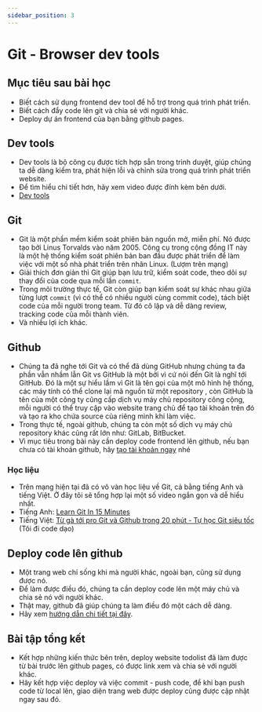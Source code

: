 ```yaml
---
sidebar_position: 3
---
```


# Git - Browser dev tools

## Mục tiêu sau bài học
- Biết cách sử dụng frontend dev tool để hỗ trợ trong quá trình phát triển.
- Biết cách đẩy code lên git và chia sẻ với người khác.
- Deploy dự án frontend của bạn bằng github pages.


## Dev tools
- Dev tools là bộ công cụ được tích hợp sẵn trong trình duyệt, giúp chúng ta dễ dàng kiểm tra, phát hiện lỗi và chỉnh sửa trong quá trình phát triển website.
- Để tìm hiểu chi tiết hơn, hãy xem video được đính kèm bên dưới.
- [Dev tools](https://www.khanacademy.org/computing/computer-programming/html-css/web-development-tools/a/using-the-browser-developer-tools)

## Git
- Git là một phần mềm kiểm soát phiên bản nguồn mở, miễn phí. Nó được tạo bởi Linus Torvalds vào năm 2005. Công cụ trong cộng đồng IT này là một hệ thống kiểm soát phiên bản ban đầu được phát triển để làm việc với một số nhà phát triển trên nhân Linux. (Lượm trên mạng)
- Giải thích đơn giản thì Git giúp bạn lưu trữ, kiểm soát code, theo dõi sự thay đổi của code qua mỗi lần `commit`.
- Trong môi trường thực tế, Git còn giúp bạn kiểm soát sự khác nhau giữa từng lượt `commit` (vì có thể có nhiều người cùng commit code), tách biệt code của mỗi người trong team. Từ đó cô lập và dễ dàng review, tracking code của mỗi thành viên.
- Và nhiều lợi ích khác.

## Github
- Chúng ta đã nghe tới Git và có thể đã dùng GitHub nhưng chúng ta đa phần vẫn nhầm lẫn Git vs GitHub là một bởi vì cứ nói đến Git là nghĩ tới GitHub. Đó là một sự hiểu lầm vì Git là tên gọi của một mô hình hệ thống, các máy tính có thể clone lại mã nguồn từ một repository , còn GitHub là tên của một công ty cũng cấp dịch vụ máy chủ repository công cộng, mỗi người có thể truy cập vào website trang chủ để tạo tài khoản trên đó và tạo ra kho chứa source của riêng mình khi làm việc.
- Trong thực tế, ngoài github, chúng ta còn một số dịch vụ máy chủ repository khác cũng rất lớn như: GitLab, BitBucket.
- Vì mục tiêu trong bài này cần deploy code frontend lên github, nếu bạn chưa có tài khoản github, hãy [tạo tài khoản ngay](https://github.com) nhé

### Học liệu
- Trên mạng hiện tại đã có vô vàn học liệu về Git, cả bằng tiếng Anh và tiếng Việt. Ở đây tôi sẽ tổng hợp lại một số video ngắn gọn và dễ hiểu nhất.
- Tiếng Anh: [Learn Git In 15 Minutes](https://www.youtube.com/watch?v=USjZcfj8yxE)
- Tiếng Việt: [Từ gà tới pro Git và Github trong 20 phút - Tự học Git siêu tốc](https://www.youtube.com/watch?v=1JuYQgpbrW0) (Tôi đi code dạo)

## Deploy code lên github
- Một trang web chỉ sống khi mà người khác, ngoài bạn, cũng sử dụng được nó.
- Để làm được điều đó, chúng ta cần deploy code lên một máy chủ và chia sẻ nó với người khác.
- Thật may, github đã giúp chúng ta làm điều đó một cách dễ dàng.
- Hãy xem [hướng dẫn chi tiết tại đây](https://www.khanacademy.org/computing/computer-programming/html-css/web-development-tools/a/hosting-your-website-on-github).

## Bài tập tổng kết
- Kết hợp những kiến thức bên trên, deploy website todolist đã làm được từ bài trước lên github pages, có được link xem và chia sẻ với người khác.
- Hãy kết hợp việc deploy và việc commit - push code, để khi bạn push code từ local lên, giao diện trang web được deploy cũng được cập nhật ngay sau đó.
